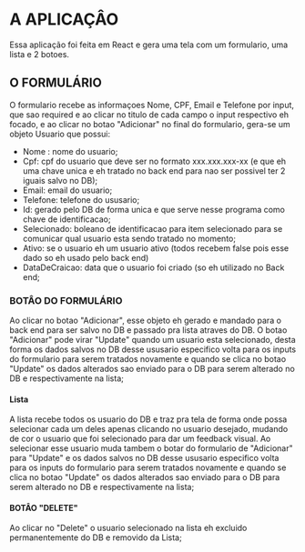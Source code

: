 # A APLICAÇÂO

Essa aplicação foi feita em React e gera uma tela com um formulario, uma lista e 2 botoes.

## O FORMULÁRIO

O formulario recebe as informaçoes Nome, CPF, Email e Telefone por input, que sao required e ao clicar no titulo de cada campo o input respectivo eh 
focado, e ao clicar no botao "Adicionar" no final do formulario, gera-se um objeto Usuario que possui:
- Nome : nome do usuario;
- Cpf: cpf do usuario que deve ser no formato xxx.xxx.xxx-xx (e que eh uma chave unica e eh tratado no back end para nao ser possivel ter 2 iguais salvo no DB);
- Email: email do usuario;
- Telefone: telefone do ususario;
- Id: gerado pelo DB de forma unica e que serve nesse programa como chave de identificacao;
- Selecionado: boleano de identificacao para item selecionado para se comunicar qual usuario esta sendo tratado no momento;
- Ativo: se o usuario eh um usuario ativo (todos recebem false pois esse dado so eh usado pelo back end)
- DataDeCraicao: data que o usuario foi criado (so eh utilizado no Back end;

### BOTÂO DO FORMULÁRIO

Ao clicar no botao "Adicionar", esse objeto eh gerado e mandado para o back end para ser salvo no DB e passado pra lista atraves do DB.
O botao "Adicionar" pode virar "Update" quando um usuario esta selecionado, desta forma os dados salvos no DB desse ususario especifico volta para os 
inputs do formulario para serem tratados novamente e quando se clica no botao "Update" os dados alterados sao enviado para o DB para serem alterado no 
DB e respectivamente na lista;

#### Lista

A lista recebe todos os usuario do DB e traz pra tela de forma onde possa selecionar cada um deles apenas clicando no usuario desejado, mudando de cor
o usuario que foi selecionado para dar um feedback visual.
Ao selecionar esse usuario muda tambem o botar do formulario de "Adicionar" para "Update" e os dados salvos no DB desse ususario especifico volta para os 
inputs do formulario para serem tratados novamente e quando se clica no botao "Update" os dados alterados sao enviado para o DB para serem alterado no 
DB e respectivamente na lista;

#### BOTÂO "DELETE"

Ao clicar no "Delete" o usuario selecionado na lista eh excluido permanentemente do DB e removido da Lista;